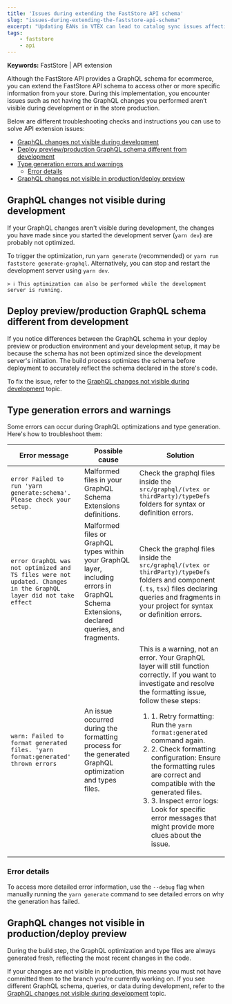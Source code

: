 ```yaml
---
title: 'Issues during extending the FastStore API schema'
slug: "issues-during-extending-the-faststore-api-schema"
excerpt: "Updating EANs in VTEX can lead to catalog sync issues affecting inventory."
tags:
    - faststore
    - api
---
```


**Keywords:** FastStore | API extension

Although the FastStore API provides a GraphQL schema for ecommerce, you can extend the FastStore API schema to access other or more specific information from your store. During this implementation, you encounter issues such as not having the GraphQL changes you performed aren’t visible during development or in the store production.

Below are different troubleshooting checks and instructions you can use to solve API extension issues:

- [GraphQL changes not visible during development](#graphql-changes-not-visible-during-development)
- [Deploy preview/production GraphQL schema different from development](#deploy-previewproduction-graphql-schema-different-from-development)
- [Type generation errors and warnings](#type-generation-errors-and-warnings)
  - [Error details](#error-details)
- [GraphQL changes not visible in production/deploy preview](#graphql-changes-not-visible-in-productiondeploy-preview)

## GraphQL changes not visible during development

If your GraphQL changes aren't visible during development, the changes you have made since you started the development server (`yarn dev`) are probably not optimized.

To trigger the optimization, run `yarn generate` (recommended) or `yarn run faststore generate-graphql`. Alternatively, you can stop and restart the development server using `yarn dev`.

    > ℹ️ This optimization can also be performed while the development server is running.

## Deploy preview/production GraphQL schema different from development

If you notice differences between the GraphQL schema in your deploy preview or production environment and your development setup, it may be because the schema has not been optimized since the development server's initiation. The build process optimizes the schema before deployment to accurately reflect the schema declared in the store's code.

To fix the issue, refer to the [GraphQL changes not visible during development](#graphql-changes-not-visible-during-development) topic.

## Type generation errors and warnings

Some errors can occur during GraphQL optimizations and type generation. Here's how to troubleshoot them:

| **Error message** | **Possible cause** | **Solution** |
| ----------------- | ------------------ | ------------ |
| `error Failed to run 'yarn generate:schema'. Please check your setup.` | Malformed files in your GraphQL Schema Extensions definitions. | Check the graphql files inside the `src/graphql/(vtex or thirdParty)/typeDefs` folders for syntax or definition errors. |
| `error GraphQL was not optimized and TS files were not updated. Changes in the GraphQL layer did not take effect` | Malformed files or GraphQL types within your GraphQL layer, including errors in GraphQL Schema Extensions, declared queries, and fragments. | Check the graphql files inside the `src/graphql/(vtex or thirdParty)/typeDefs` folders and component (`.ts`, `tsx`) files declaring queries and fragments in your project for syntax or definition errors. |
| `warn: Failed to format generated files. 'yarn format:generated' thrown errors` | An issue occurred during the formatting process for the generated GraphQL optimization and types files. | This is a warning, not an error. Your GraphQL layer will still function correctly. If you want to investigate and resolve the formatting issue, follow these steps: <ol><li>1. Retry formatting: Run the `yarn format:generated` command again.</li> <li>2. Check formatting configuration: Ensure the formatting rules are correct and compatible with the generated files.</li><li>3. Inspect error logs: Look for specific error messages that might provide more clues about the issue.</li></ol> |

### Error details

To access more detailed error information, use the `--debug` flag when manually running the `yarn generate` command to see detailed errors on why the generation has failed.

## GraphQL changes not visible in production/deploy preview

During the build step, the GraphQL optimization and type files are always generated fresh, reflecting the most recent changes in the code.

If your changes are not visible in production, this means you must not have committed them to the branch you're currently working on. If you see different GraphQL schema, queries, or data during development, refer to the [GraphQL changes not visible during development](#graphql-changes-not-visible-during-development) topic.
